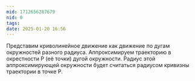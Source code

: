 ```yaml
---
mid: 1712656287679
nid: 0
tags: 
date: 2025-01-20 16:56
---
```

Представим криволинейное движение как движение по дугам окружностей разного радиуса. 
Аппроксимируем траекторию в окрестности P (её точки) дугой окружности. Радиус этой аппроксимирующей окружности будет считаться радиусом кривизны траектории в точке P.
